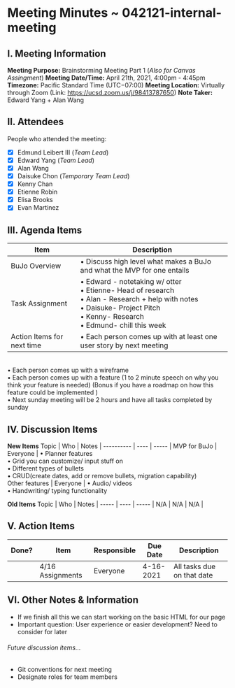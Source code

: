 # Meeting Minutes ~ 042121-internal-meeting
## I. Meeting Information
**Meeting Purpose:** Brainstorming Meeting Part 1 (*Also for Canvas Assingment*)
**Meeting Date/Time:** April 21th, 2021, 4:00pm - 4:45pm
**Timezone:** Pacific Standard Time (UTC−07:00)
**Meeting Location:** Virtually through Zoom (Link: https://ucsd.zoom.us/j/98413787650)
**Note Taker:** Edward Yang + Alan Wang

## II. Attendees
People who attended the meeting:
- [x] Edmund Leibert III (*Team Lead*)
- [x] Edward Yang (*Team Lead*)
- [x] Alan Wang
- [x] Daisuke Chon (*Temporary Team Lead*)
- [x] Kenny Chan
- [x] Etienne Robin
- [x] Elisa Brooks
- [x] Evan Martinez

## III. Agenda Items

Item | Description
---- | ----
BuJo Overview | • Discuss high level what makes a BuJo and what the MVP for one entails<br>
Task Assignment | • Edward - notetaking w/ otter <br> • Etienne- Head of research <br> • Alan - Research + help with notes  <br> • Daisuke- Project Pitch <br>• Kenny- Research  <br> • Edmund- chill this week  <br>
Action Items for next time | • Each person comes up with at least one user story by next meeting
 <br> • Each person comes up with a wireframe <br> • Each person comes up with a feature  (1 to 2 minute speech on why you think your feature is needed) (Bonus if you have a roadmap on how this feature could be implemented ) <br> • Next sunday meeting will be 2 hours and have all tasks completed by sunday <br>

## IV. Discussion Items

**New Items**
Topic | Who  | Notes |
---------- | ---- | ----- |
MVP for BuJo | Everyone | • Planner features  <br> • Grid you can customize/ input stuff on <br> • Different types of bullets  <br> • CRUD(create dates, add or remove bullets, migration capability) <br>
 Other features | Everyone | • Audio/ videos  <br> • Handwriting/ typing functionality <br>

**Old Items**
Topic | Who  | Notes |
----- | ---- | ----- |
N/A  | N/A  | N/A |


## V. Action Items
| Done? | Item | Responsible  | Due Date  | Description  |
| ----- | ---- | ------------ | --------- | --------- |
|    | 4/16 Assignments | Everyone          | 4-16-2021  | All tasks due on that date |

## VI. Other Notes & Information
- If we finish all this we can start working on the basic HTML for our page
- Important question: User experience or easier development? Need to consider for later

###### Future discussion items...
- Git conventions for next meeting
- Designate roles for team members
